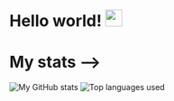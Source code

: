 # Hello world! <img src="https://raw.githubusercontent.com/MartinHeinz/MartinHeinz/master/wave.gif" width="30px">
# My stats -->
![My GitHub stats](https://github-readme-stats.vercel.app/api?username=A12N4V&show_icons=true&theme=dark)
![Top languages used]("https://github-readme-stats.vercel.app/api/top_langs/?username=A12N4V&theme=dark")
